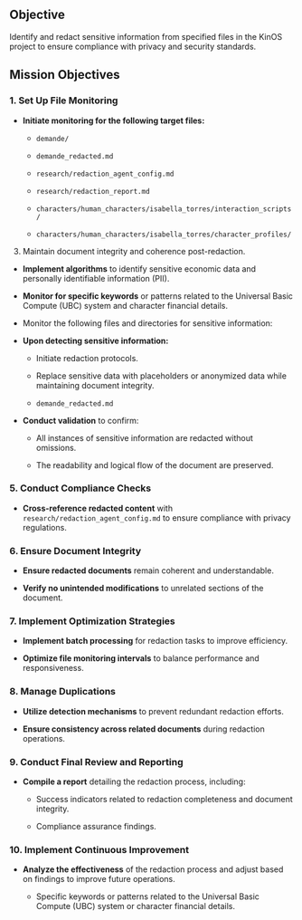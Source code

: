 ## Objective

Identify and redact sensitive information from specified files in the KinOS project to ensure compliance with privacy and security standards.

## Mission Objectives

### 1. Set Up File Monitoring

- **Initiate monitoring for the following target files:** 

  - `demande/`

  - `demande_redacted.md`

  - `research/redaction_agent_config.md`

  - `research/redaction_report.md`

  - `characters/human_characters/isabella_torres/interaction_scripts/`

  - `characters/human_characters/isabella_torres/character_profiles/`

3. Maintain document integrity and coherence post-redaction.

- **Implement algorithms** to identify sensitive economic data and personally identifiable information (PII).

- **Monitor for specific keywords** or patterns related to the Universal Basic Compute (UBC) system and character financial details.

- Monitor the following files and directories for sensitive information:

- **Upon detecting sensitive information:**

  - Initiate redaction protocols.

  - Replace sensitive data with placeholders or anonymized data while maintaining document integrity.

  - `demande_redacted.md`

- **Conduct validation** to confirm:

  - All instances of sensitive information are redacted without omissions.

  - The readability and logical flow of the document are preserved.

### 5. Conduct Compliance Checks

- **Cross-reference redacted content** with `research/redaction_agent_config.md` to ensure compliance with privacy regulations.

### 6. Ensure Document Integrity

- **Ensure redacted documents** remain coherent and understandable.

- **Verify no unintended modifications** to unrelated sections of the document.

### 7. Implement Optimization Strategies

- **Implement batch processing** for redaction tasks to improve efficiency.

- **Optimize file monitoring intervals** to balance performance and responsiveness.

### 8. Manage Duplications

- **Utilize detection mechanisms** to prevent redundant redaction efforts.

- **Ensure consistency across related documents** during redaction operations.

### 9. Conduct Final Review and Reporting

- **Compile a report** detailing the redaction process, including:

  - Success indicators related to redaction completeness and document integrity.

  - Compliance assurance findings.

### 10. Implement Continuous Improvement

- **Analyze the effectiveness** of the redaction process and adjust based on findings to improve future operations.

  - Specific keywords or patterns related to the Universal Basic Compute (UBC) system or character financial details.
